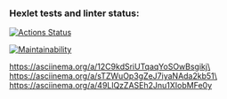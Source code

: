 ### Hexlet tests and linter status:
[![Actions Status](https://github.com/SashaTolkodubova/python-project-49/workflows/hexlet-check/badge.svg)](https://github.com/SashaTolkodubova/python-project-49/actions)

[![Maintainability](https://api.codeclimate.com/v1/badges/e2dde9df24bfb9172ec6/maintainability)](https://codeclimate.com/github/SashaTolkodubova/python-project-49/maintainability)

https://asciinema.org/a/12C9kdSriUTqaqYoSOwBsgikj\
https://asciinema.org/a/sTZWuOp3gZeJ7iyaNAda2kb51\
https://asciinema.org/a/49LlQzZASEh2Jnu1XIobMFe0y
